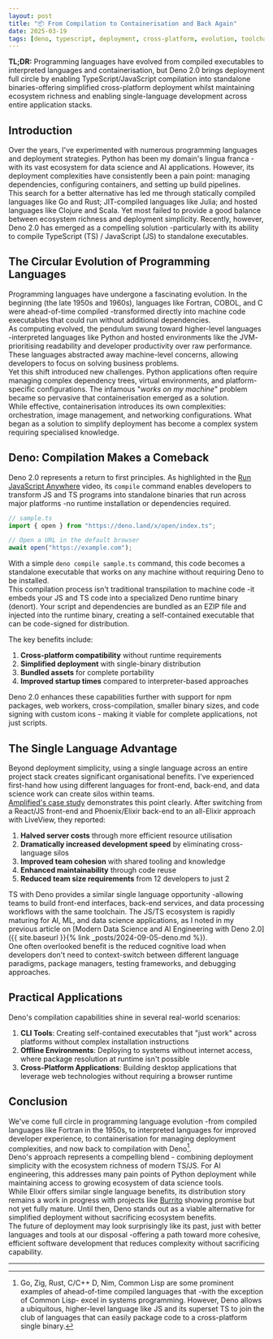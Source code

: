 ```yaml
---
layout: post
title: "📦 From Compilation to Containerisation and Back Again"
date: 2025-03-19
tags: [deno, typescript, deployment, cross-platform, evolution, toolchain, best-practices, code-quality]
---
```


**TL;DR:** Programming languages have evolved from compiled executables to interpreted languages and containerisation, but Deno 2.0 brings deployment full circle by enabling TypeScript/JavaScript compilation into standalone binaries-offering simplified cross-platform deployment whilst maintaining ecosystem richness and enabling single-language development across entire application stacks.

<!--more-->

## Introduction

Over the years, I've experimented with numerous programming languages and deployment strategies. Python has been my domain's lingua franca -with its vast ecosystem for data science and AI applications. However, its deployment complexities have consistently been a pain point: managing dependencies, configuring containers, and setting up build pipelines.  
This search for a better alternative has led me through statically compiled languages like Go and Rust; JIT-compiled languages like Julia; and hosted languages like Clojure and Scala. Yet most failed to provide a good balance between ecosystem richness and deployment simplicity. Recently, however, Deno 2.0 has emerged as a compelling solution -particularly with its ability to compile TypeScript (TS) / JavaScript (JS) to standalone executables.

## The Circular Evolution of Programming Languages

Programming languages have undergone a fascinating evolution. In the beginning (the late 1950s and 1960s), languages like Fortran, COBOL, and C were ahead-of-time compiled -transformed directly into machine code executables that could run without additional dependencies.  
As computing evolved, the pendulum swung toward higher-level languages -interpreted languages like Python and hosted environments like the JVM- prioritising readability and developer productivity over raw performance. These languages abstracted away machine-level concerns, allowing developers to focus on solving business problems.  
Yet this shift introduced new challenges. Python applications often require managing complex dependency trees, virtual environments, and platform-specific configurations. The infamous "_works on my machine_" problem became so pervasive that containerisation emerged as a solution.  
While effective, containerisation introduces its own complexities: orchestration, image management, and networking configurations. What began as a solution to simplify deployment has become a complex system requiring specialised knowledge.

## Deno: Compilation Makes a Comeback

Deno 2.0 represents a return to first principles. As highlighted in the [Run JavaScript Anywhere](https://youtube.com/watch?v=ZsDqTQs3_G0) video, its `compile` command enables developers to transform JS and TS programs into standalone binaries that run across major platforms -no runtime installation or dependencies required.

```typescript
// sample.ts
import { open } from "https://deno.land/x/open/index.ts";

// Open a URL in the default browser
await open("https://example.com");
```

With a simple `deno compile sample.ts` command, this code becomes a standalone executable that works on any machine without requiring Deno to be installed.  
This compilation process isn't traditional transpilation to machine code -it embeds your JS and TS code into a specialized Deno runtime binary (denort). Your script and dependencies are bundled as an EZIP file and injected into the runtime binary, creating a self-contained executable that can be code-signed for distribution.

The key benefits include:
1. **Cross-platform compatibility** without runtime requirements
2. **Simplified deployment** with single-binary distribution
3. **Bundled assets** for complete portability
4. **Improved startup times** compared to interpreter-based approaches

Deno 2.0 enhances these capabilities further with support for npm packages, web workers, cross-compilation, smaller binary sizes, and code signing with custom icons - making it viable for complete applications, not just scripts.

## The Single Language Advantage

Beyond deployment simplicity, using a single language across an entire project stack creates significant organisational benefits. I've experienced first-hand how using different languages for front-end, back-end, and data science work can create silos within teams.  
[Amplified's case study](https://dockyard.com/blog/2024/02/06/5-benefts-amplified-saw-switching-to-elixir) demonstrates this point clearly. After switching from a React/JS front-end and Phoenix/Elixir back-end to an all-Elixir approach with LiveView, they reported:

1. **Halved server costs** through more efficient resource utilisation
2. **Dramatically increased development speed** by eliminating cross-language silos
3. **Improved team cohesion** with shared tooling and knowledge
4. **Enhanced maintainability** through code reuse
5. **Reduced team size requirements** from 12 developers to just 2

TS with Deno provides a similar single language opportunity -allowing teams to build front-end interfaces, back-end services, and data processing workflows with the same toolchain. The JS/TS ecosystem is rapidly maturing for AI, ML, and data science applications, as I noted in my previous article on [Modern Data Science and AI Engineering with Deno 2.0]({{ site.baseurl }}{% link _posts/2024-09-05-deno.md %}).  
One often overlooked benefit is the reduced cognitive load when developers don't need to context-switch between different language paradigms, package managers, testing frameworks, and debugging approaches.

## Practical Applications

Deno's compilation capabilities shine in several real-world scenarios:

1. **CLI Tools**: Creating self-contained executables that "just work" across platforms without complex installation instructions
2. **Offline Environments**: Deploying to systems without internet access, where package resolution at runtime isn't possible
3. **Cross-Platform Applications**: Building desktop applications that leverage web technologies without requiring a browser runtime

## Conclusion

We've come full circle in programming language evolution -from compiled languages like Fortran in the 1950s, to interpreted languages for improved developer experience, to containerisation for managing deployment complexities, and now back to compilation with Deno[^1].  
Deno's approach represents a compelling blend - combining deployment simplicity with the ecosystem richness of modern TS/JS. For AI engineering, this addresses many pain points of Python deployment while maintaining access to growing ecosystem of data science tools.  
While Elixir offers similar single language benefits, its distribution story remains a work in progress with projects like [Burrito](https://github.com/burrito-elixir/burrito) showing promise but not yet fully mature. Until then, Deno stands out as a viable alternative for simplified deployment without sacrificing ecosystem benefits.  
The future of deployment may look surprisingly like its past, just with better languages and tools at our disposal -offering a path toward more cohesive, efficient software development that reduces complexity without sacrificing capability.

---
[^1]: Go, Zig, Rust, C/C++ D, Nim, Common Lisp are some prominent examples of ahead-of-time compiled languages that -with the exception of Common Lisp- excel in systems programming. However, Deno allows a ubiquitous, higher-level language like JS and its superset TS to join the club of languages that can easily package code to a cross-platform single binary. 

